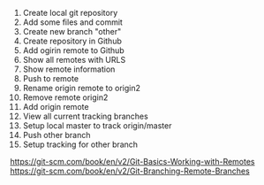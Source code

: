 1. Create local git repository
2. Add some files and commit 
3. Create new branch "other"
4. Create repository in Github
5. Add ogirin remote to Github
6. Show all remotes with URLS
7. Show remote information
8. Push to remote
9. Rename origin remote to origin2
10. Remove remote origin2
11. Add origin remote
12. View all current tracking branches  
13. Setup local master to track origin/master
14. Push other branch
15. Setup tracking for other branch

https://git-scm.com/book/en/v2/Git-Basics-Working-with-Remotes
https://git-scm.com/book/en/v2/Git-Branching-Remote-Branches
